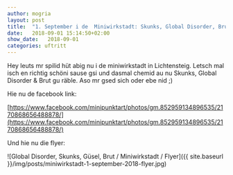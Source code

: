 ```yaml
---
author: mogria
layout: post
title:  "1. September i de  Miniwirkstadt: Skunks, Global Disorder, Brut"
date:   2018-09-01 15:14:50+02:00
show_date:   2018-09-01
categories: uftritt
---
```


Hey leuts mr spilid hüt abig nu i de miniwirkstadt in Lichtensteig. Letsch mal isch en richtig schöni sause gsi und dasmal chemid au nu Skunks, Global Disorder & Brut gu räble. Aso mr gsed sich oder ebe nid ;)

Hie nu de facebook link:  

[https://www.facebook.com/minipunktart/photos/gm.852959134896535/2170868656488878/](https://www.facebook.com/minipunktart/photos/gm.852959134896535/2170868656488878/)

Und hie nu die flyer:

![Global Disorder, Skunks, Güsel, Brut / Miniwirkstadt / Flyer]({{ site.baseurl }}/img/posts/miniwirkstadt-1-september-2018-flyer.jpg)

